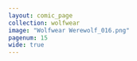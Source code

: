 ```yaml
---
layout: comic_page
collection: wolfwear
image: "Wolfwear Werewolf_016.png"
pagenum: 15
wide: true
---
```

